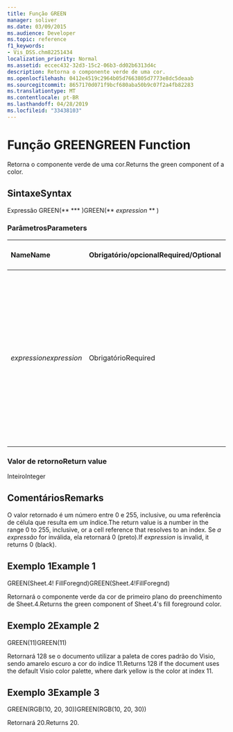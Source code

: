 ```yaml
---
title: Função GREEN
manager: soliver
ms.date: 03/09/2015
ms.audience: Developer
ms.topic: reference
f1_keywords:
- Vis_DSS.chm82251434
localization_priority: Normal
ms.assetid: eccec432-32d3-15c2-06b3-dd02b6313d4c
description: Retorna o componente verde de uma cor.
ms.openlocfilehash: 0412e4519c2964b05d7663805d7773e8dc5deaab
ms.sourcegitcommit: 8657170d071f9bcf680aba50b9c07f2a4fb82283
ms.translationtype: MT
ms.contentlocale: pt-BR
ms.lasthandoff: 04/28/2019
ms.locfileid: "33438103"
---
```

# <a name="green-function"></a><span data-ttu-id="f3df4-103">Função GREEN</span><span class="sxs-lookup"><span data-stu-id="f3df4-103">GREEN Function</span></span>

<span data-ttu-id="f3df4-104">Retorna o componente verde de uma cor.</span><span class="sxs-lookup"><span data-stu-id="f3df4-104">Returns the green component of a color.</span></span>
  
## <a name="syntax"></a><span data-ttu-id="f3df4-105">Sintaxe</span><span class="sxs-lookup"><span data-stu-id="f3df4-105">Syntax</span></span>

<span data-ttu-id="f3df4-106">Expressão GREEN(\*\* \*\*\* )</span><span class="sxs-lookup"><span data-stu-id="f3df4-106">GREEN(\*\* *expression* \*\* )</span></span> 
  
### <a name="parameters"></a><span data-ttu-id="f3df4-107">Parâmetros</span><span class="sxs-lookup"><span data-stu-id="f3df4-107">Parameters</span></span>

|<span data-ttu-id="f3df4-108">**Name**</span><span class="sxs-lookup"><span data-stu-id="f3df4-108">**Name**</span></span>|<span data-ttu-id="f3df4-109">**Obrigatório/opcional**</span><span class="sxs-lookup"><span data-stu-id="f3df4-109">**Required/Optional**</span></span>|<span data-ttu-id="f3df4-110">**Tipo de dados**</span><span class="sxs-lookup"><span data-stu-id="f3df4-110">**Data Type**</span></span>|<span data-ttu-id="f3df4-111">**Descrição**</span><span class="sxs-lookup"><span data-stu-id="f3df4-111">**Description**</span></span>|
|:-----|:-----|:-----|:-----|
| <span data-ttu-id="f3df4-112">_expression_</span><span class="sxs-lookup"><span data-stu-id="f3df4-112">_expression_</span></span> <br/> |<span data-ttu-id="f3df4-113">Obrigatório</span><span class="sxs-lookup"><span data-stu-id="f3df4-113">Required</span></span>  <br/> |<span data-ttu-id="f3df4-114">**Varia**</span><span class="sxs-lookup"><span data-stu-id="f3df4-114">**Varies**</span></span> <br/> |<span data-ttu-id="f3df4-115">Um índice de uma cor na tabela de cores do documento, uma expressão que resulta em uma cor personalizada (como RGB ou HSL) ou uma referência a uma célula que contém um índice de cores ou um resultado de cor.</span><span class="sxs-lookup"><span data-stu-id="f3df4-115">An index of a color in the document's color table, an expression that resolves to a custom color (such as RGB or HSL), or a reference to a cell that contains a color index or color result.</span></span>  <br/> |
   
### <a name="return-value"></a><span data-ttu-id="f3df4-116">Valor de retorno</span><span class="sxs-lookup"><span data-stu-id="f3df4-116">Return value</span></span>

<span data-ttu-id="f3df4-117">Inteiro</span><span class="sxs-lookup"><span data-stu-id="f3df4-117">Integer</span></span>
  
## <a name="remarks"></a><span data-ttu-id="f3df4-118">Comentários</span><span class="sxs-lookup"><span data-stu-id="f3df4-118">Remarks</span></span>

<span data-ttu-id="f3df4-119">O valor retornado é um número entre 0 e 255, inclusive, ou uma referência de célula que resulta em um índice.</span><span class="sxs-lookup"><span data-stu-id="f3df4-119">The return value is a number in the range 0 to 255, inclusive, or a cell reference that resolves to an index.</span></span> <span data-ttu-id="f3df4-120">Se  *a expressão*  for inválida, ela retornará 0 (preto).</span><span class="sxs-lookup"><span data-stu-id="f3df4-120">If  *expression*  is invalid, it returns 0 (black).</span></span> 
  
## <a name="example-1"></a><span data-ttu-id="f3df4-121">Exemplo 1</span><span class="sxs-lookup"><span data-stu-id="f3df4-121">Example 1</span></span>

<span data-ttu-id="f3df4-122">GREEN(Sheet.4! FillForegnd)</span><span class="sxs-lookup"><span data-stu-id="f3df4-122">GREEN(Sheet.4!FillForegnd)</span></span>
  
<span data-ttu-id="f3df4-123">Retornará o componente verde da cor de primeiro plano do preenchimento de Sheet.4.</span><span class="sxs-lookup"><span data-stu-id="f3df4-123">Returns the green component of Sheet.4's fill foreground color.</span></span>
  
## <a name="example-2"></a><span data-ttu-id="f3df4-124">Exemplo 2</span><span class="sxs-lookup"><span data-stu-id="f3df4-124">Example 2</span></span>

<span data-ttu-id="f3df4-125">GREEN(11)</span><span class="sxs-lookup"><span data-stu-id="f3df4-125">GREEN(11)</span></span>
  
<span data-ttu-id="f3df4-126">Retornará 128 se o documento utilizar a paleta de cores padrão do Visio, sendo amarelo escuro a cor do índice 11.</span><span class="sxs-lookup"><span data-stu-id="f3df4-126">Returns 128 if the document uses the default Visio color palette, where dark yellow is the color at index 11.</span></span>
  
## <a name="example-3"></a><span data-ttu-id="f3df4-127">Exemplo 3</span><span class="sxs-lookup"><span data-stu-id="f3df4-127">Example 3</span></span>

<span data-ttu-id="f3df4-128">GREEN(RGB(10, 20, 30))</span><span class="sxs-lookup"><span data-stu-id="f3df4-128">GREEN(RGB(10, 20, 30))</span></span>
  
<span data-ttu-id="f3df4-129">Retornará 20.</span><span class="sxs-lookup"><span data-stu-id="f3df4-129">Returns 20.</span></span>
  

